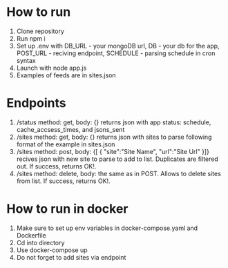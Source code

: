 # How to run
1. Clone repository
2. Run npm i
3. Set up .env with DB_URL - your mongoDB url, DB - your db for the app, POST_URL - reciving endpoint, SCHEDULE - parsing schedule in cron syntax
4. Launch with node app.js
5. Examples of feeds are in sites.json
# Endpoints
1. /status method: get, body: {}
    returns json with app status: schedule, cache_accsess_times, and jsons_sent
2. /sites method: get, body: {} returns json with sites to parse following format of the example in sites.json
3. /sites method: post, body: {[
    {
        "site":"Site Name",
        "url":"Site Url"
    }]} recives json with new site to parse to add to list. Duplicates are filtered out. If success, returns OK!.
4. /sites method: delete, body: the same as in POST. Allows to delete sites from list. If success, returns OK!.
# How to run in docker 
1. Make sure to set up env variables in docker-compose.yaml and Dockerfile
2. Cd into directory
3. Use docker-compose up
4. Do not forget to add sites via endpoint

